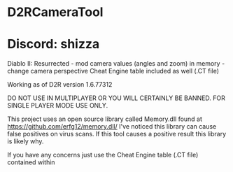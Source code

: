# D2RCameraTool

# Discord: __shizza__

Diablo II: Resurrected - mod camera values (angles and zoom) in memory - change camera perspective
Cheat Engine table included as well (.CT file)

Working as of D2R version 1.6.77312

DO NOT USE IN MULTIPLAYER OR YOU WILL CERTAINLY BE BANNED. FOR SINGLE PLAYER MODE USE ONLY.

This project uses an open source library called Memory.dll found at https://github.com/erfg12/memory.dll/
I've noticed this library can cause false positives on virus scans.
If this tool causes a positive result this library is likely why.

If you have any concerns just use the Cheat Engine table (.CT file) contained within
